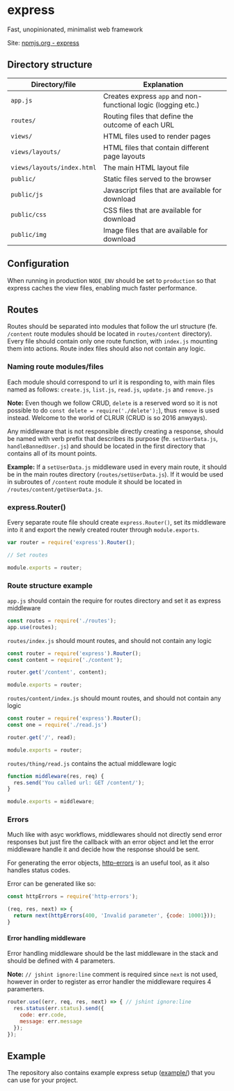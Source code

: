 express
====================

Fast, unopinionated, minimalist web framework

Site: [npmjs.org - express](https://www.npmjs.com/package/express)


## Directory structure

| Directory/file               | Explanation                                                   |
| -----------------------------|---------------------------------------------------------------|
| `app.js`                     | Creates express `app` and non-functional logic (logging etc.) |
| `routes/`                    | Routing files that define the outcome of each URL             |
| `views/`                     | HTML files used to render pages                               |
| `views/layouts/`             | HTML files that contain different page layouts                |
| `views/layouts/index.html`   | The main HTML layout file                                     |
| `public/`                    | Static files served to the browser                            |
| `public/js`                  | Javascript files that are available for download              |
| `public/css`                 | CSS files that are available for download                     |
| `public/img`                 | Image files that are available for download                   |


## Configuration

When running in production `NODE_ENV` should be set to `production` so that express
caches the view files, enabling much faster performance.


## Routes

Routes should be separated into modules that follow the url structure (fe. `/content` route modules
should be located in `routes/content` directory). Every file should contain only one route function,
with `index.js` mounting them into actions. Route index files should also not contain any logic.


### Naming route modules/files

Each module should correspond to url it is responding to, with main files named as follows: 
`create.js`, `list.js`, `read.js`, `update.js` and `remove.js` 

__Note:__ Even though we follow CRUD, `delete` is a reserved word so it is not possible to do
`const delete = require('./delete');`), thus `remove` is used instead. Welcome to the world of
CLRUR (CRUD is so 2016 anwyays).

Any middleware that is not responsible directly creating a response, should be named with verb
prefix that describes its purpose (fe. `setUserData.js`, `handleBannedUser.js`) and should be
located in the first directory that contains all of its mount points.

__Example:__ If a `setUserData.js` middleware used in every main route, it should be in the main
routes directory (`routes/setUserData.js`). If it would be used in subroutes of `/content` route
module it should be located in `/routes/content/getUserData.js`. 


### express.Router()

Every separate route file should create `express.Router()`, set its middleware into it and export
the newly created router through `module.exports`. 

```javascript
var router = require('express').Router();

// Set routes

module.exports = router;
```


### Route structure example

`app.js` should contain the require for routes directory and set it as express middleware

```javascript
const routes = require('./routes');
app.use(routes);
```

`routes/index.js` should mount routes, and should not contain any logic

```javascript
const router = require('express').Router();
const content = require('./content');

router.get('/content', content);

module.exports = router;
```

`routes/content/index.js` should mount routes, and should not contain any logic

```javascript
const router = require('express').Router();
const one = require('./read.js')

router.get('/', read);

module.exports = router;
```

`routes/thing/read.js` contains the actual middleware logic

```javascript
function middleware(res, req) {
  res.send('You called url: GET /content/');
}

module.exports = middleware;
```

### Errors

Much like with asyc workflows, middlewares should not directly send error responses but just fire
the callback with an error object and let the error middleware handle it and decide how the
response should be sent.

For generating the error objects, [http-errors](https://www.npmjs.com/package/http-errors) is an
useful tool, as it also handles status codes.

Error can be generated like so:

```javascript
const httpErrors = require('http-errors');

(req, res, next) => {
  return next(httpErrors(400, 'Invalid parameter', {code: 10001}));
}
```


#### Error handling middleware

Error handling middleware should be the last middleware in the stack and should be defined with
4 parameters.

__Note:__ `// jshint ignore:line` comment is required since `next` is not used, however in order to
register as error handler the middleware requires 4 paramerters.

```javascript
router.use((err, req, res, next) => { // jshint ignore:line
  res.status(err.status).send({
    code: err.code,
    message: err.message
  });
});
```


## Example

The repository also contains example express setup ([example/](example/)) that you can use for your
project.